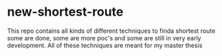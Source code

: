 # new-shortest-route
This repo contains all kinds of different techniques to finda shortest route some are done, some are more poc's and some are still in very early development.
All of these techniques are meant for my master thesis
